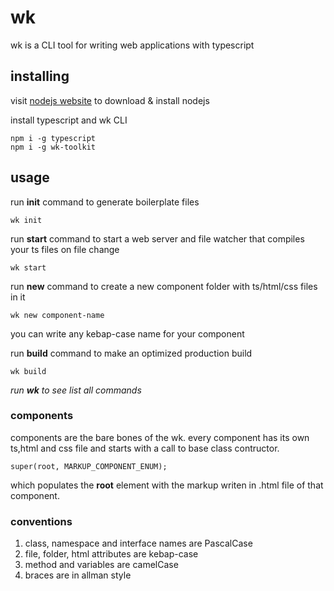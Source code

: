 # wk

wk is a CLI tool for writing web applications with typescript

## installing

visit [nodejs website](https://nodejs.org) to download & install nodejs


install typescript and wk CLI

	npm i -g typescript
	npm i -g wk-toolkit

## usage

run **init** command to generate boilerplate files
	
	wk init

run **start** command to start a web server and file watcher that compiles your ts files on file change

	wk start

run **new** command to create a new component folder with ts/html/css files in it

	wk new component-name


you can write any kebap-case name for your component

run **build** command to make an optimized production build

	wk build


*run **wk** to see list all commands*

### components

components are the bare bones of the wk. every component has its own ts,html and css file 
and starts with a call to base class contructor.

	super(root, MARKUP_COMPONENT_ENUM);

which populates the **root** element with the markup writen in .html file of that component.


### conventions

1. class, namespace and interface names are PascalCase
2. file, folder, html attributes are kebap-case
3. method and variables are camelCase
4. braces are in allman style

